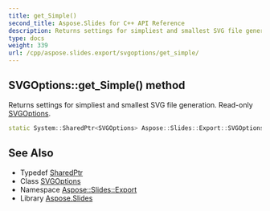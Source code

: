 ```yaml
---
title: get_Simple()
second_title: Aspose.Slides for C++ API Reference
description: Returns settings for simpliest and smallest SVG file generation. Read-only SVGOptions.
type: docs
weight: 339
url: /cpp/aspose.slides.export/svgoptions/get_simple/
---
```

## SVGOptions::get_Simple() method


Returns settings for simpliest and smallest SVG file generation. Read-only [SVGOptions](../).

```cpp
static System::SharedPtr<SVGOptions> Aspose::Slides::Export::SVGOptions::get_Simple()
```

## See Also

* Typedef [SharedPtr](../../system/sharedptr/)
* Class [SVGOptions](./)
* Namespace [Aspose::Slides::Export](../)
* Library [Aspose.Slides](../../)